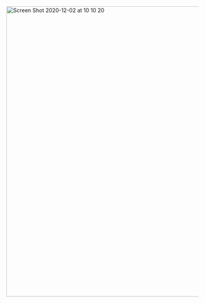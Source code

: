 <img width="762" alt="Screen Shot 2020-12-02 at 10 10 20" src="https://user-images.githubusercontent.com/34308608/100890821-a7c68780-3486-11eb-998a-25d4380bdfac.png">
